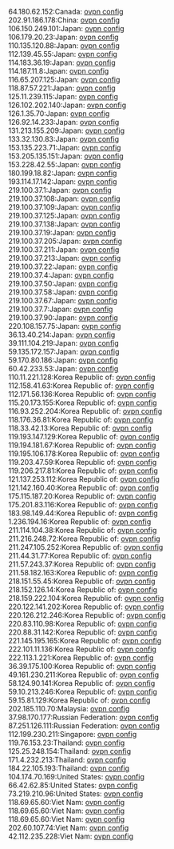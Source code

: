 64.180.62.152:Canada: [ovpn config](vpn/64_180_62_152.ovpn)  
202.91.186.178:China: [ovpn config](vpn/202_91_186_178.ovpn)  
106.150.249.101:Japan: [ovpn config](vpn/106_150_249_101.ovpn)  
106.179.20.23:Japan: [ovpn config](vpn/106_179_20_23.ovpn)  
110.135.120.88:Japan: [ovpn config](vpn/110_135_120_88.ovpn)  
112.139.45.55:Japan: [ovpn config](vpn/112_139_45_55.ovpn)  
114.183.36.19:Japan: [ovpn config](vpn/114_183_36_19.ovpn)  
114.187.11.8:Japan: [ovpn config](vpn/114_187_11_8.ovpn)  
116.65.207.125:Japan: [ovpn config](vpn/116_65_207_125.ovpn)  
118.87.57.221:Japan: [ovpn config](vpn/118_87_57_221.ovpn)  
125.11.239.115:Japan: [ovpn config](vpn/125_11_239_115.ovpn)  
126.102.202.140:Japan: [ovpn config](vpn/126_102_202_140.ovpn)  
126.1.35.70:Japan: [ovpn config](vpn/126_1_35_70.ovpn)  
126.92.14.233:Japan: [ovpn config](vpn/126_92_14_233.ovpn)  
131.213.155.209:Japan: [ovpn config](vpn/131_213_155_209.ovpn)  
133.32.130.83:Japan: [ovpn config](vpn/133_32_130_83.ovpn)  
153.135.223.71:Japan: [ovpn config](vpn/153_135_223_71.ovpn)  
153.205.135.151:Japan: [ovpn config](vpn/153_205_135_151.ovpn)  
153.228.42.55:Japan: [ovpn config](vpn/153_228_42_55.ovpn)  
180.199.18.82:Japan: [ovpn config](vpn/180_199_18_82.ovpn)  
193.114.17.142:Japan: [ovpn config](vpn/193_114_17_142.ovpn)  
219.100.37.1:Japan: [ovpn config](vpn/219_100_37_1.ovpn)  
219.100.37.108:Japan: [ovpn config](vpn/219_100_37_108.ovpn)  
219.100.37.109:Japan: [ovpn config](vpn/219_100_37_109.ovpn)  
219.100.37.125:Japan: [ovpn config](vpn/219_100_37_125.ovpn)  
219.100.37.138:Japan: [ovpn config](vpn/219_100_37_138.ovpn)  
219.100.37.19:Japan: [ovpn config](vpn/219_100_37_19.ovpn)  
219.100.37.205:Japan: [ovpn config](vpn/219_100_37_205.ovpn)  
219.100.37.211:Japan: [ovpn config](vpn/219_100_37_211.ovpn)  
219.100.37.213:Japan: [ovpn config](vpn/219_100_37_213.ovpn)  
219.100.37.22:Japan: [ovpn config](vpn/219_100_37_22.ovpn)  
219.100.37.4:Japan: [ovpn config](vpn/219_100_37_4.ovpn)  
219.100.37.50:Japan: [ovpn config](vpn/219_100_37_50.ovpn)  
219.100.37.58:Japan: [ovpn config](vpn/219_100_37_58.ovpn)  
219.100.37.67:Japan: [ovpn config](vpn/219_100_37_67.ovpn)  
219.100.37.7:Japan: [ovpn config](vpn/219_100_37_7.ovpn)  
219.100.37.90:Japan: [ovpn config](vpn/219_100_37_90.ovpn)  
220.108.157.75:Japan: [ovpn config](vpn/220_108_157_75.ovpn)  
36.13.40.214:Japan: [ovpn config](vpn/36_13_40_214.ovpn)  
39.111.104.219:Japan: [ovpn config](vpn/39_111_104_219.ovpn)  
59.135.172.157:Japan: [ovpn config](vpn/59_135_172_157.ovpn)  
59.170.80.186:Japan: [ovpn config](vpn/59_170_80_186.ovpn)  
60.42.233.53:Japan: [ovpn config](vpn/60_42_233_53.ovpn)  
110.11.221.128:Korea Republic of: [ovpn config](vpn/110_11_221_128.ovpn)  
112.158.41.63:Korea Republic of: [ovpn config](vpn/112_158_41_63.ovpn)  
112.171.56.136:Korea Republic of: [ovpn config](vpn/112_171_56_136.ovpn)  
115.20.173.155:Korea Republic of: [ovpn config](vpn/115_20_173_155.ovpn)  
116.93.252.204:Korea Republic of: [ovpn config](vpn/116_93_252_204.ovpn)  
118.176.36.81:Korea Republic of: [ovpn config](vpn/118_176_36_81.ovpn)  
118.33.42.13:Korea Republic of: [ovpn config](vpn/118_33_42_13.ovpn)  
119.193.147.129:Korea Republic of: [ovpn config](vpn/119_193_147_129.ovpn)  
119.194.181.67:Korea Republic of: [ovpn config](vpn/119_194_181_67.ovpn)  
119.195.106.178:Korea Republic of: [ovpn config](vpn/119_195_106_178.ovpn)  
119.203.47.59:Korea Republic of: [ovpn config](vpn/119_203_47_59.ovpn)  
119.206.217.81:Korea Republic of: [ovpn config](vpn/119_206_217_81.ovpn)  
121.137.253.112:Korea Republic of: [ovpn config](vpn/121_137_253_112.ovpn)  
121.142.160.40:Korea Republic of: [ovpn config](vpn/121_142_160_40.ovpn)  
175.115.187.20:Korea Republic of: [ovpn config](vpn/175_115_187_20.ovpn)  
175.201.83.116:Korea Republic of: [ovpn config](vpn/175_201_83_116.ovpn)  
183.98.149.44:Korea Republic of: [ovpn config](vpn/183_98_149_44.ovpn)  
1.236.194.16:Korea Republic of: [ovpn config](vpn/1_236_194_16.ovpn)  
211.114.104.38:Korea Republic of: [ovpn config](vpn/211_114_104_38.ovpn)  
211.216.248.72:Korea Republic of: [ovpn config](vpn/211_216_248_72.ovpn)  
211.247.105.252:Korea Republic of: [ovpn config](vpn/211_247_105_252.ovpn)  
211.44.31.77:Korea Republic of: [ovpn config](vpn/211_44_31_77.ovpn)  
211.57.243.37:Korea Republic of: [ovpn config](vpn/211_57_243_37.ovpn)  
211.58.182.163:Korea Republic of: [ovpn config](vpn/211_58_182_163.ovpn)  
218.151.55.45:Korea Republic of: [ovpn config](vpn/218_151_55_45.ovpn)  
218.152.126.14:Korea Republic of: [ovpn config](vpn/218_152_126_14.ovpn)  
218.159.222.104:Korea Republic of: [ovpn config](vpn/218_159_222_104.ovpn)  
220.122.141.202:Korea Republic of: [ovpn config](vpn/220_122_141_202.ovpn)  
220.126.212.246:Korea Republic of: [ovpn config](vpn/220_126_212_246.ovpn)  
220.83.110.98:Korea Republic of: [ovpn config](vpn/220_83_110_98.ovpn)  
220.88.31.142:Korea Republic of: [ovpn config](vpn/220_88_31_142.ovpn)  
221.145.195.165:Korea Republic of: [ovpn config](vpn/221_145_195_165.ovpn)  
222.101.11.136:Korea Republic of: [ovpn config](vpn/222_101_11_136.ovpn)  
222.113.1.221:Korea Republic of: [ovpn config](vpn/222_113_1_221.ovpn)  
36.39.175.100:Korea Republic of: [ovpn config](vpn/36_39_175_100.ovpn)  
49.161.230.211:Korea Republic of: [ovpn config](vpn/49_161_230_211.ovpn)  
58.124.90.141:Korea Republic of: [ovpn config](vpn/58_124_90_141.ovpn)  
59.10.213.246:Korea Republic of: [ovpn config](vpn/59_10_213_246.ovpn)  
59.15.81.129:Korea Republic of: [ovpn config](vpn/59_15_81_129.ovpn)  
202.185.110.70:Malaysia: [ovpn config](vpn/202_185_110_70.ovpn)  
37.98.170.177:Russian Federation: [ovpn config](vpn/37_98_170_177.ovpn)  
87.251.126.111:Russian Federation: [ovpn config](vpn/87_251_126_111.ovpn)  
112.199.230.211:Singapore: [ovpn config](vpn/112_199_230_211.ovpn)  
119.76.153.23:Thailand: [ovpn config](vpn/119_76_153_23.ovpn)  
125.25.248.154:Thailand: [ovpn config](vpn/125_25_248_154.ovpn)  
171.4.232.213:Thailand: [ovpn config](vpn/171_4_232_213.ovpn)  
184.22.105.193:Thailand: [ovpn config](vpn/184_22_105_193.ovpn)  
104.174.70.169:United States: [ovpn config](vpn/104_174_70_169.ovpn)  
66.42.62.85:United States: [ovpn config](vpn/66_42_62_85.ovpn)  
73.219.210.96:United States: [ovpn config](vpn/73_219_210_96.ovpn)  
118.69.65.60:Viet Nam: [ovpn config](vpn/118_69_65_60.ovpn)  
118.69.65.60:Viet Nam: [ovpn config](vpn/118_69_65_60.ovpn)  
118.69.65.60:Viet Nam: [ovpn config](vpn/118_69_65_60.ovpn)  
202.60.107.74:Viet Nam: [ovpn config](vpn/202_60_107_74.ovpn)  
42.112.235.228:Viet Nam: [ovpn config](vpn/42_112_235_228.ovpn)  
